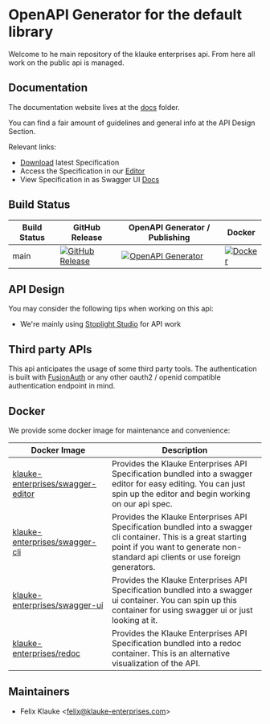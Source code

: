 # OpenAPI Generator for the default library

Welcome to he main repository of the klauke enterprises api. From here all work on the public
api is managed.

## Documentation

The documentation website lives at the [docs](docs) folder. 

You can find a fair amount of guidelines and general info at the API Design Section.

Relevant links:
- [Download](https://docs.api.klauke-enterprises.com/klauke-enterprises-api.v3.yaml) latest Specification 
- Access the Specification in our [Editor](https://docs.api.klauke-enterprises.com/editor)
- View Specification in as Swagger UI [Docs](https://docs.api.klauke-enterprises.com/)

## Build Status
| Build Status 	| GitHub Release                                                                                                                                                                            	| OpenAPI Generator / Publishing                                                                                                                                                                                 	| Docker                                                                                                                                                                          	|
|--------------	|-------------------------------------------------------------------------------------------------------------------------------------------------------------------------------------------	|----------------------------------------------------------------------------------------------------------------------------------------------------------------------------------------------------------------	|---------------------------------------------------------------------------------------------------------------------------------------------------------------------------------	|
| main         	| [![GitHub Release](https://github.com/klauke-enterprises/protocol/actions/workflows/release.yml/badge.svg)](https://github.com/klauke-enterprises/protocol/actions/workflows/release.yml) 	| [![OpenAPI Generator](https://github.com/klauke-enterprises/protocol/actions/workflows/openapi-generate.yml/badge.svg)](https://github.com/klauke-enterprises/protocol/actions/workflows/openapi-generate.yml) 	| [![Docker](https://github.com/klauke-enterprises/protocol/actions/workflows/docker.yml/badge.svg)](https://github.com/klauke-enterprises/protocol/actions/workflows/docker.yml) 	|

## API Design

You may consider the following tips when working on this api:
- We're mainly using [Stoplight Studio](https://stoplight.io/studio/) for API work

## Third party APIs

This api anticipates the usage of some third party tools. The authentication is built with [FusionAuth](https://fusionauth.io/) or
any other oauth2 / openid compatible authentication endpoint in mind.

## Docker

We provide some docker image for maintenance and convenience:

| Docker Image                                                                                        	| Description                                                                                                                                                                                        	|
|-----------------------------------------------------------------------------------------------------	|----------------------------------------------------------------------------------------------------------------------------------------------------------------------------------------------------	|
| [klauke-enterprises/swagger-editor](https://github.com/klauke-enterprises/protocol/packages/912109) 	| Provides the Klauke Enterprises API Specification bundled into a swagger editor for easy editing. You can just spin up the editor and begin working on our api spec.                               	|
| [klauke-enterprises/swagger-cli](https://github.com/klauke-enterprises/protocol/packages/912078)    	| Provides the Klauke Enterprises API Specification bundled into a swagger cli container. This is a great starting point if you want to generate non-standard api clients or use foreign generators. 	|
| [klauke-enterprises/swagger-ui](https://github.com/klauke-enterprises/protocol/packages/912079)     	| Provides the Klauke Enterprises API Specification bundled into a swagger ui container. You can spin up this container for using swagger ui or just looking at it.                                  	|
| [klauke-enterprises/redoc](https://github.com/klauke-enterprises/protocol/packages/912110)          	| Provides the Klauke Enterprises API Specification bundled into a redoc container. This is an alternative visualization of the API.                                                                 	|

## Maintainers

- Felix Klauke <[felix@klauke-enterprises.com](mailto:felix@klauke-enterprises.com)>
